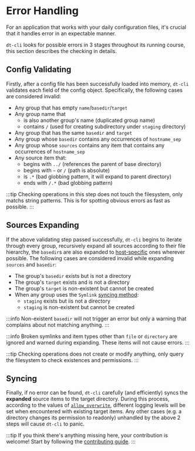 # Error Handling

For an application that works with your daily configuration files, it's
crucial that it handles error in an expectable manner.

`dt-cli` looks for possible errors in 3 stages throughout its running course,
this section describes the checking in details.

## Config Validating

Firstly, after a config file has been successfully loaded into memory,
`dt-cli` validates each field of the config object.  Specifically, the
following cases are considered invalid:

- Any group that has empty `name`/`basedir`/`target`
- Any group name that
  - is also another group's name (duplicated group name)
  - contains `/` (used for creating subdirectory under `staging` directory)
- Any group that has the same `basedir` and `target`
- Any group whose `basedir` contains any occurrences of `hostname_sep`
- Any group whose `sources` contains any item that contains any occurrences of
  `hostname_sep`
- Any source item that:
  - begins with `../` (references the parent of base directory)
  - begins with `~` or `/` (path is absolute)
  - is `.*` (bad globbing pattern, it will expand to parent directory)
  - ends with `/.*` (bad globbing pattern)

:::tip
Checking operations in this step does not touch the filesystem, only matchs
string patterns.  This is for spotting obvious errors as fast as possible.
:::

## Sources Expanding

If the above validating step passed successfully, `dt-cli` begins to iterate
through every group, recursively expand all sources according to their file
hierarchy, the `basedir`s are also expanded to
[host-specific](/features/host-specific) ones wherever possible.  The following
cases are considered invalid while expanding `sources` and `basedir`:

- The group's `basedir` exists but is not a directory
- The group's `target` exists and is not a directory
- The group's `target` is non-existent but cannot be created
- When any group uses the `Symlink` [syncing
  method](/config/guide/03-syncing-methods):
  - `staging` exists but iis not a directory
  - `staging` is non-existent but cannot be created

:::info
Non-existent `basedir` will not trigger an error but only a warning that
complains about not matching anything.
:::

:::info
Broken symlinks and item types other than `file` or `directory` are ignored
and warned during expanding.  These items will not cause errors.
:::

:::tip
Checking operations does not create or modify anything, only query the
filesystem to check existences and permissions.
:::

## Syncing

Finally, if no error can be found, `dt-cli` carefully (and efficiently) syncs
the **expanded** source items to the target directory.  During this process,
according to the values of
[`allow_overwrite`](/config/key-references#allow-overwrite-1), different
logging levels will be set when encountered with existing target items.  Any
other cases (e.g. a directory changes its permission to readonly) unhandled by
the above 2 steps will cause `dt-cli` to panic.

:::tip
If you think there's anything missing here, your contribution is welcome!
Start by following the [contributing guide](/contributing).
:::
